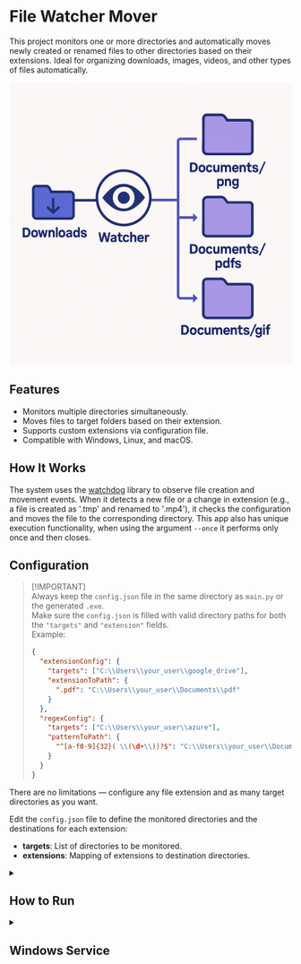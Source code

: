 # File Watcher Mover

This project monitors one or more directories and automatically moves newly created or renamed files to other directories based on their extensions. Ideal for organizing downloads, images, videos, and other types of files automatically.

![Application Flow example](./assets/app-flow-example.png)

## Features

- Monitors multiple directories simultaneously.
- Moves files to target folders based on their extension.
- Supports custom extensions via configuration file.
- Compatible with Windows, Linux, and macOS.

## How It Works

The system uses the [watchdog](https://pypi.org/project/watchdog/) library to observe file creation and movement events. When it detects a new file or a change in extension (e.g., a file is created as '.tmp' and renamed to '.mp4'), it checks the configuration and moves the file to the corresponding directory. This app also has unique execution functionality, when using the argument `--once` it performs only once and then closes.


## Configuration
> [!IMPORTANT]\
> Always keep the `config.json` file in the same directory as `main.py` or the generated `.exe`.  
> Make sure the `config.json` is filled with valid directory paths for both the `"targets"` and `"extension"` fields.  
> Example:
> ```json
> {
>   "extensionConfig": {
>     "targets": ["C:\\Users\\your_user\\google_drive"],
>     "extensionToPath": {
>       ".pdf": "C:\\Users\\your_user\\Documents\\pdf"
>     }
>   },
>   "regexConfig": {
>     "targets": ["C:\\Users\\your_user\\azure"],
>     "patternToPath": {
>       "^[a-f0-9]{32}( \\(\d+\\))?$": "C:\\Users\\your_user\\Documents\\college\\docs"
>     }
>   }
> }
> ```

There are no limitations — configure any file extension and as many target directories as you want.

Edit the `config.json` file to define the monitored directories and the destinations for each extension:



- **targets**: List of directories to be monitored.
- **extensions**: Mapping of extensions to destination directories.

<details>
  <summary><h2>How to Run</h2></summary>

| Options | Description |
| ------- | ----------- |
| `--once` | Run only once. |

<details>
  <summary><h4>Executable</h4></summary>

  Go to the [releases page](https://github.com/mtpontes/file-watcher-mover/releases), download the `file-watcher-mover.zip`, extract the zip file to the final directory where you want to keep the application, and run the executable.

</details>

<details>
  <summary><h4>Script</h4></summary>

#### Installation
1. **Clone the repository:**
   ```sh
   git clone https://github.com/mtpontes/file-watcher-mover.git
   cd file-mover
   ```

2. **Create and activate a virtual environment (optional but recommended):**
   ```sh
   python -m venv venv
   venv\Scripts\activate   # On Windows
   source venv/bin/activate  # On Linux/macOS
   ```

3. **Install the dependencies:**
   ```sh
   pip install -r requirements.txt
   ```

4. **Run:**
```sh
python main.py
```
The program will stay running, monitoring the defined directories. To stop it, press `Ctrl+C`.
</details>

</details>

<details>
  <summary><h2>Windows Service</h2></summary>

This is the approach I recommend the most, I created this app precisely with the intention of using it as a Windows service.

<details>
  <summary><h3>Build (optional)</h3></summary>
If you downloaded File-Watcher-Move-Win64.zip of the releases, you don't need to run the built.

#### Prerequisites
- Pyinstaller

<!-- ```sh
pyinstaller --onefile main.py
``` -->

#### Packaging
1. Install the dependencies:
   ```sh
   pip install -r requirements.txt
   ```

2. Build together with the configuration schema file:
    ```sh
    pyinstaller --onefile --add-data "src\\config_schema.json;src" -n "file-watcher-mover.exe" main.py
    ```
</details>

### Prerequisites
- NSSM CLI
- The executable of this application, available in the [releases page](https://github.com/mtpontes/file-watcher-mover/releases)



### Turning into a Windows service
> **WARNING**\
> **For this step it is necessary to execute the terminal as administrator.**

> **Before starting this process, download the `file-watcher-mover-win64.zip` file from the releases, unzip the contents and place both the `.exe` and `config.json` files together in a final directory where you want to keep the program. Only then proceed with the installation of the service.**

```sh
nssm install <service_name> "C:\example\absolute\path\file-watcher-mover.exe"
```

#### Start service
You can either use an NSSM command, or do this manually via the native Windows CLI or via the Services interface.

Examples:
```sh
# Native
net start <service_name>
```

```sh
nssm start <service_name>
```

The `.exe` is linked to the service; to manage it, you need to stop and remove the service.

#### Stop service
To stop the service from running, use one of the commands below. This will stop the program, but it does not remove it from the system — it can be started again at any time.

Examples:
```sh
# Native
net stop <service_name>
```
```sh
nssm stop <service_name>
```

#### Remove service
To completely remove the Windows service, use the command below. After executing this command, the service will no longer exist on the system and will no longer be able to be started until it is reinstalled.

```sh
nssm remove <service_name>
```


### Resource allocation
The process consumes only 1.5MB of RAM, CPU consumption is also irrelevant, while no event is triggered, the CPU remains at 0% usage, when an event is triggered it does not even reach 1% (Ryzen 7 5800X) usage, in addition to the processing occurring fast enough that you don't even notice it happened.
![Windows Task Manager process print](./assets/process.png)

> **NOTE**  
> For more information about NSSM commands, please refer to the official documentation.
</details>

